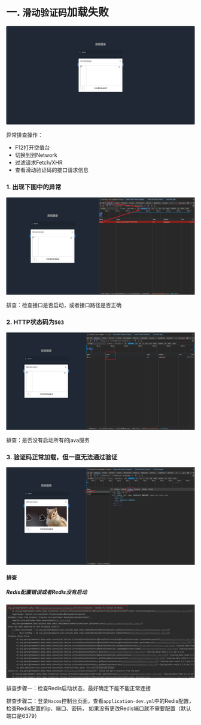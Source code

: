# 一. `滑动验证码`加载失败

![img.png](../img/常见问题及处理/页面请求异常排查-01.png)

异常排查操作：

- F12打开空值台
- 切换到到Network
- 过滤请求Fetch/XHR
- 查看滑动验证码的接口请求信息






### 1. 出现下图中的异常

![img.png](../img/常见问题及处理/页面请求异常排查-02.png)

排查：检查接口是否启动，或者接口路径是否正确





### 2. HTTP状态码为`503`

![img.png](../img/常见问题及处理/页面请求异常排查-03.png)

排查：是否没有启动所有的java服务





### 3. 验证码正常加载，但一直无法通过验证

![img.png](../img/常见问题及处理/页面请求异常排查-04.png)

#### 排查

##### Redis配置错误或者Redis没有启动
![img.png](../img/常见问题及处理/页面请求异常排查-05.png)

排查步骤一：检查Redis启动状态，最好确定下能不能正常连接

排查步骤二：登录`Nacos`控制台页面，查看`application-dev.yml`中的Redis配置，检查Redis配置的ip、端口、密码， 如果没有更改Redis端口就不需要配置（默认端口是6379）
